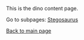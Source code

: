 This is the dino content page.

Go to subpages:
[Stegosaurus](content-dinos-1/stegosaurus.md)


[Back to main page](/../index.md)
